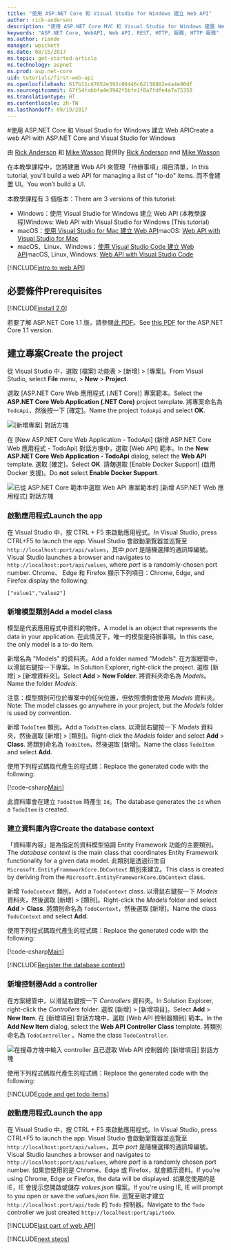 ```yaml
---
title: "使用 ASP.NET Core 和 Visual Studio for Windows 建立 Web API"
author: rick-anderson
description: "使用 ASP.NET Core MVC 和 Visual Studio for Windows 建置 Web API"
keywords: "ASP.NET Core, WebAPI, Web API, REST, HTTP, 服務, HTTP 服務"
ms.author: riande
manager: wpickett
ms.date: 08/15/2017
ms.topic: get-started-article
ms.technology: aspnet
ms.prod: asp.net-core
uid: tutorials/first-web-api
ms.openlocfilehash: 617b11cd7652e393c06446c62138802e4a4e90df
ms.sourcegitcommit: 67f54fabbfa4e3942f5bfe1f8a7fdfe4a7a75358
ms.translationtype: HT
ms.contentlocale: zh-TW
ms.lasthandoff: 09/19/2017
---
```

#<a name="create-a-web-api-with-aspnet-core-and-visual-studio-for-windows"></a><span data-ttu-id="540b0-104">使用 ASP.NET Core 和 Visual Studio for Windows 建立 Web API</span><span class="sxs-lookup"><span data-stu-id="540b0-104">Create a web API with ASP.NET Core and Visual Studio for Windows</span></span>

<span data-ttu-id="540b0-105">由 [Rick Anderson](https://twitter.com/RickAndMSFT) 和 [Mike Wasson](https://github.com/mikewasson) 提供</span><span class="sxs-lookup"><span data-stu-id="540b0-105">By [Rick Anderson](https://twitter.com/RickAndMSFT) and [Mike Wasson](https://github.com/mikewasson)</span></span>

<span data-ttu-id="540b0-106">在本教學課程中，您將建置 Web API 來管理「待辦事項」項目清單，</span><span class="sxs-lookup"><span data-stu-id="540b0-106">In this tutorial, you’ll build a web API for managing a list of "to-do" items.</span></span> <span data-ttu-id="540b0-107">而不會建置 UI。</span><span class="sxs-lookup"><span data-stu-id="540b0-107">You won’t build a UI.</span></span>

<span data-ttu-id="540b0-108">本教學課程有 3 個版本：</span><span class="sxs-lookup"><span data-stu-id="540b0-108">There are 3 versions of this tutorial:</span></span>

* <span data-ttu-id="540b0-109">Windows：使用 Visual Studio for Windows 建立 Web API (本教學課程)</span><span class="sxs-lookup"><span data-stu-id="540b0-109">Windows: Web API with Visual Studio for Windows (This tutorial)</span></span>
* <span data-ttu-id="540b0-110">macOS：[使用 Visual Studio for Mac 建立 Web API](xref:tutorials/first-web-api-mac)</span><span class="sxs-lookup"><span data-stu-id="540b0-110">macOS: [Web API with Visual Studio for Mac](xref:tutorials/first-web-api-mac)</span></span>
* <span data-ttu-id="540b0-111">macOS、Linux、Windows：[使用 Visual Studio Code 建立 Web API](xref:tutorials/web-api-vsc)</span><span class="sxs-lookup"><span data-stu-id="540b0-111">macOS, Linux, Windows: [Web API with Visual Studio Code](xref:tutorials/web-api-vsc)</span></span>

<!-- WARNING: The code AND images in this doc are used by uid: tutorials/web-api-vsc, tutorials/first-web-api-mac and tutorials/first-web-api. If you change any code/images in this tutorial, update uid: tutorials/web-api-vsc -->

[!INCLUDE[intro to web API](../includes/webApi/intro.md)]

## <a name="prerequisites"></a><span data-ttu-id="540b0-112">必要條件</span><span class="sxs-lookup"><span data-stu-id="540b0-112">Prerequisites</span></span>

[!INCLUDE[install 2.0](../includes/install2.0.md)]

<span data-ttu-id="540b0-113">若要了解 ASP.NET Core 1.1 版，請參閱[此 PDF](https://github.com/aspnet/Docs/blob/master/aspnetcore/tutorials/first-web-api/_static/_webAPI.pdf)。</span><span class="sxs-lookup"><span data-stu-id="540b0-113">See [this PDF](https://github.com/aspnet/Docs/blob/master/aspnetcore/tutorials/first-web-api/_static/_webAPI.pdf) for the ASP.NET Core 1.1 version.</span></span>

## <a name="create-the-project"></a><span data-ttu-id="540b0-114">建立專案</span><span class="sxs-lookup"><span data-stu-id="540b0-114">Create the project</span></span>

<span data-ttu-id="540b0-115">從 Visual Studio 中，選取 [檔案] 功能表 > [新增] > [專案]。</span><span class="sxs-lookup"><span data-stu-id="540b0-115">From Visual Studio, select **File** menu, > **New** > **Project**.</span></span>

<span data-ttu-id="540b0-116">選取 [ASP.NET Core Web 應用程式 (.NET Core)] 專案範本。</span><span class="sxs-lookup"><span data-stu-id="540b0-116">Select the **ASP.NET Core Web Application (.NET Core)** project template.</span></span> <span data-ttu-id="540b0-117">將專案命名為 `TodoApi`，然後按一下 [確定]。</span><span class="sxs-lookup"><span data-stu-id="540b0-117">Name the project `TodoApi` and select **OK**.</span></span>

![[新增專案] 對話方塊](first-web-api/_static/new-project.png)

<span data-ttu-id="540b0-119">在 [New ASP.NET Core Web Application - TodoApi] \(新增 ASP.NET Core Web 應用程式 - TodoApi) 對話方塊中，選取 [Web API] 範本。</span><span class="sxs-lookup"><span data-stu-id="540b0-119">In the **New ASP.NET Core Web Application - TodoApi** dialog, select the **Web API** template.</span></span> <span data-ttu-id="540b0-120">選取 [確定]。</span><span class="sxs-lookup"><span data-stu-id="540b0-120">Select **OK**.</span></span> <span data-ttu-id="540b0-121">請**勿**選取 [Enable Docker Support] \(啟用 Docker 支援)。</span><span class="sxs-lookup"><span data-stu-id="540b0-121">Do **not** select **Enable Docker Support**.</span></span>

![已從 ASP.NET Core 範本中選取 Web API 專案範本的 [新增 ASP.NET Web 應用程式] 對話方塊](first-web-api/_static/web-api-project.png)

### <a name="launch-the-app"></a><span data-ttu-id="540b0-123">啟動應用程式</span><span class="sxs-lookup"><span data-stu-id="540b0-123">Launch the app</span></span>

<span data-ttu-id="540b0-124">在 Visual Studio 中，按 CTRL + F5 來啟動應用程式。</span><span class="sxs-lookup"><span data-stu-id="540b0-124">In Visual Studio, press CTRL+F5 to launch the app.</span></span> <span data-ttu-id="540b0-125">Visual Studio 會啟動瀏覽器並巡覽至 `http://localhost:port/api/values`，其中 *port* 是隨機選擇的通訊埠編號。</span><span class="sxs-lookup"><span data-stu-id="540b0-125">Visual Studio launches a browser and navigates to `http://localhost:port/api/values`, where *port* is a randomly-chosen port number.</span></span> <span data-ttu-id="540b0-126">Chrome、 Edge 和 Firefox 顯示下列項目：</span><span class="sxs-lookup"><span data-stu-id="540b0-126">Chrome, Edge, and Firefox display the following:</span></span>

```
["value1","value2"]
``` 

### <a name="add-a-model-class"></a><span data-ttu-id="540b0-127">新增模型類別</span><span class="sxs-lookup"><span data-stu-id="540b0-127">Add a model class</span></span>

<span data-ttu-id="540b0-128">模型是代表應用程式中資料的物件。</span><span class="sxs-lookup"><span data-stu-id="540b0-128">A model is an object that represents the data in your application.</span></span> <span data-ttu-id="540b0-129">在此情況下，唯一的模型是待辦事項。</span><span class="sxs-lookup"><span data-stu-id="540b0-129">In this case, the only model is a to-do item.</span></span>

<span data-ttu-id="540b0-130">新增名為 "Models" 的資料夾。</span><span class="sxs-lookup"><span data-stu-id="540b0-130">Add a folder named "Models".</span></span> <span data-ttu-id="540b0-131">在方案總管中，以滑鼠右鍵按一下專案。</span><span class="sxs-lookup"><span data-stu-id="540b0-131">In Solution Explorer, right-click the project.</span></span> <span data-ttu-id="540b0-132">選取 [新增] > [新增資料夾]。</span><span class="sxs-lookup"><span data-stu-id="540b0-132">Select **Add** > **New Folder**.</span></span> <span data-ttu-id="540b0-133">將資料夾命名為 *Models*。</span><span class="sxs-lookup"><span data-stu-id="540b0-133">Name the folder *Models*.</span></span>

<span data-ttu-id="540b0-134">注意：模型類別可位於專案中的任何位置，但依照慣例會使用 *Models* 資料夾。</span><span class="sxs-lookup"><span data-stu-id="540b0-134">Note: The model classes go anywhere in your project, but the *Models* folder is used by convention.</span></span>

<span data-ttu-id="540b0-135">新增 `TodoItem` 類別。</span><span class="sxs-lookup"><span data-stu-id="540b0-135">Add a `TodoItem` class.</span></span> <span data-ttu-id="540b0-136">以滑鼠右鍵按一下 *Models* 資料夾，然後選取 [新增] > [類別]。</span><span class="sxs-lookup"><span data-stu-id="540b0-136">Right-click the *Models* folder and select **Add** > **Class**.</span></span> <span data-ttu-id="540b0-137">將類別命名為 `TodoItem`，然後選取 [新增]。</span><span class="sxs-lookup"><span data-stu-id="540b0-137">Name the class `TodoItem` and select **Add**.</span></span>

<span data-ttu-id="540b0-138">使用下列程式碼取代產生的程式碼：</span><span class="sxs-lookup"><span data-stu-id="540b0-138">Replace the generated code with the following:</span></span>

[!code-csharp[Main](first-web-api/sample/TodoApi/Models/TodoItem.cs)]

<span data-ttu-id="540b0-139">此資料庫會在建立 `TodoItem` 時產生 `Id`。</span><span class="sxs-lookup"><span data-stu-id="540b0-139">The database generates the `Id` when a `TodoItem` is created.</span></span>

### <a name="create-the-database-context"></a><span data-ttu-id="540b0-140">建立資料庫內容</span><span class="sxs-lookup"><span data-stu-id="540b0-140">Create the database context</span></span>

<span data-ttu-id="540b0-141">「資料庫內容」是為指定的資料模型協調 Entity Framework 功能的主要類別。</span><span class="sxs-lookup"><span data-stu-id="540b0-141">The *database context* is the main class that coordinates Entity Framework functionality for a given data model.</span></span> <span data-ttu-id="540b0-142">此類別是透過衍生自 `Microsoft.EntityFrameworkCore.DbContext` 類別來建立。</span><span class="sxs-lookup"><span data-stu-id="540b0-142">This class is created by deriving from the `Microsoft.EntityFrameworkCore.DbContext` class.</span></span>

<span data-ttu-id="540b0-143">新增 `TodoContext` 類別。</span><span class="sxs-lookup"><span data-stu-id="540b0-143">Add a `TodoContext` class.</span></span> <span data-ttu-id="540b0-144">以滑鼠右鍵按一下 *Models* 資料夾，然後選取 [新增] > [類別]。</span><span class="sxs-lookup"><span data-stu-id="540b0-144">Right-click the *Models* folder and select **Add** > **Class**.</span></span> <span data-ttu-id="540b0-145">將類別命名為 `TodoContext`，然後選取 [新增]。</span><span class="sxs-lookup"><span data-stu-id="540b0-145">Name the class `TodoContext` and select **Add**.</span></span>

<span data-ttu-id="540b0-146">使用下列程式碼取代產生的程式碼：</span><span class="sxs-lookup"><span data-stu-id="540b0-146">Replace the generated code with the following:</span></span>

[!code-csharp[Main](first-web-api/sample/TodoApi/Models/TodoContext.cs)]

[!INCLUDE[Register the database context](../includes/webApi/register_dbContext.md)]

### <a name="add-a-controller"></a><span data-ttu-id="540b0-147">新增控制器</span><span class="sxs-lookup"><span data-stu-id="540b0-147">Add a controller</span></span>

<span data-ttu-id="540b0-148">在方案總管中，以滑鼠右鍵按一下 *Controllers* 資料夾。</span><span class="sxs-lookup"><span data-stu-id="540b0-148">In Solution Explorer, right-click the *Controllers* folder.</span></span> <span data-ttu-id="540b0-149">選取 [新增] > [新增項目]。</span><span class="sxs-lookup"><span data-stu-id="540b0-149">Select **Add** > **New Item**.</span></span> <span data-ttu-id="540b0-150">在 [新增項目] 對話方塊中，選取 [Web API 控制器類別] 範本。</span><span class="sxs-lookup"><span data-stu-id="540b0-150">In the **Add New Item** dialog, select the **Web  API Controller Class** template.</span></span> <span data-ttu-id="540b0-151">將類別命名為 `TodoController` 。</span><span class="sxs-lookup"><span data-stu-id="540b0-151">Name the class `TodoController`.</span></span>

![在搜尋方塊中輸入 controller 且已選取 Web API 控制器的 [新增項目] 對話方塊](first-web-api/_static/new_controller.png)

<span data-ttu-id="540b0-153">使用下列程式碼取代產生的程式碼：</span><span class="sxs-lookup"><span data-stu-id="540b0-153">Replace the generated code with the following:</span></span>

[!INCLUDE[code and get todo items](../includes/webApi/getTodoItems.md)]
  
### <a name="launch-the-app"></a><span data-ttu-id="540b0-154">啟動應用程式</span><span class="sxs-lookup"><span data-stu-id="540b0-154">Launch the app</span></span>

<span data-ttu-id="540b0-155">在 Visual Studio 中，按 CTRL + F5 來啟動應用程式。</span><span class="sxs-lookup"><span data-stu-id="540b0-155">In Visual Studio, press CTRL+F5 to launch the app.</span></span> <span data-ttu-id="540b0-156">Visual Studio 會啟動瀏覽器並巡覽至 `http://localhost:port/api/values`，其中 *port* 是隨機選擇的通訊埠編號。</span><span class="sxs-lookup"><span data-stu-id="540b0-156">Visual Studio launches a browser and navigates to `http://localhost:port/api/values`, where *port* is a randomly chosen port number.</span></span> <span data-ttu-id="540b0-157">如果您使用的是 Chrome、Edge 或 Firefox，就會顯示資料。</span><span class="sxs-lookup"><span data-stu-id="540b0-157">If you're using Chrome, Edge or Firefox, the data will be displayed.</span></span> <span data-ttu-id="540b0-158">如果您使用的是 IE，IE 會提示您開啟或儲存 *values.json* 檔案。</span><span class="sxs-lookup"><span data-stu-id="540b0-158">If you're using IE, IE will prompt to you open or save the *values.json* file.</span></span> <span data-ttu-id="540b0-159">巡覽至剛才建立 `http://localhost:port/api/todo` 的 `Todo` 控制器。</span><span class="sxs-lookup"><span data-stu-id="540b0-159">Navigate to the `Todo` controller we just created `http://localhost:port/api/todo`.</span></span>

[!INCLUDE[last part of web API](../includes/webApi/end.md)]

[!INCLUDE[next steps](../includes/webApi/next.md)]

